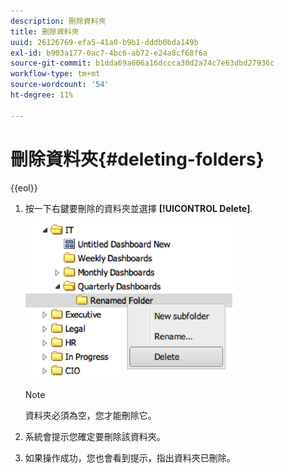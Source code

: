 ```yaml
---
description: 刪除資料夾
title: 刪除資料夾
uuid: 26126769-efa5-41a0-b9b1-dddb0bda149b
exl-id: b903a177-0ac7-4bc6-ab72-e24a8cf68f6a
source-git-commit: b1dda69a606a16dccca30d2a74c7e63dbd27936c
workflow-type: tm+mt
source-wordcount: '54'
ht-degree: 11%

---
```


# 刪除資料夾{#deleting-folders}

{{eol}}

1. 按一下右鍵要刪除的資料夾並選擇 **[!UICONTROL Delete]**.

   ![](assets/delete_folder.png)

   >[!NOTE]
   >
   >資料夾必須為空，您才能刪除它。

1. 系統會提示您確定要刪除該資料夾。
1. 如果操作成功，您也會看到提示，指出資料夾已刪除。
